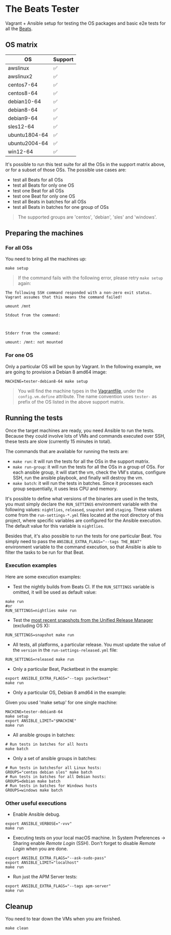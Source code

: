 # The Beats Tester

Vagrant + Ansible setup for testing the OS packages and basic e2e tests for all
the [Beats](https://www.elastic.co/products/beats).

## OS matrix

  OS | Support
---- | -------
awslinux | :white_check_mark:
awslinux2 | :white_check_mark:
centos7-64 | :white_check_mark:
centos8-64 | :white_check_mark:
debian10-64 | :white_check_mark:
debian8-64 | :white_check_mark:
debian9-64 | :white_check_mark:
sles12-64 | :white_check_mark:
ubuntu1804-64 | :white_check_mark:
ubuntu2004-64 | :white_check_mark:
win12-64 | :white_check_mark:

It's possible to run this test suite for all the OSs in the support matrix above, or for a subset of those OSs. The possible use cases are:

- test all Beats for all OSs
- test all Beats for only one OS
- test one Beat for all OSs
- test one Beat for only one OS
- test all Beats in batches for all OSs
- test all Beats in batches for one group of OSs

> The supported groups are 'centos', 'debian', 'sles' and 'windows'.

## Preparing the machines

### For all OSs

You need to bring all the machines up:

```shell
make setup
```

> If the command fails with the following error, please retry `make setup` again:

```
The following SSH command responded with a non-zero exit status.
Vagrant assumes that this means the command failed!

umount /mnt

Stdout from the command:



Stderr from the command:

umount: /mnt: not mounted
```

### For one OS

Only a particular OS will be spun by Vagrant. In the following example, we are going to provision a Debian 8 amd64 image:

```shell
MACHINE=tester-debian8-64 make setup
```

> You will find the machine types in the [Vagrantfile](./Vagrantfile), under the `config.vm.define` attribute. The name convention uses `tester-` as prefix of the OS listed in the above support matrix.

## Running the tests

Once the target machines are ready, you need Ansible to run the tests. Because they could involve lots of VMs and commands executed over SSH, these tests are slow (currently 15 minutes in total).

The commands that are available for running the tests are:

- `make run`: it will run the tests for all the OSs in the support matrix.
- `make run-group`: it will run the tests for all the OSs in a group of OSs. For each ansible group, it will start the vm, check the VM's status, configure SSH, run the ansible playbook, and finally will destroy the vm.
- `make batch`: it will run the tests in batches. Since it processes each group sequentially, it uses less CPU and memory.

It's possible to define what versions of the binaries are used in the tests, you must simply declare the `RUN_SETTINGS` environment variable with the following values: `nightlies`, `released`, `snapshot` and `staging`. These values come from the `run-settings-*.yml` files located at the root directory of this project, where specific variables are configured for the Ansible execution. The default value for this variable is `nightlies`.

Besides that, it's also possible to run the tests for one particular Beat. You simply need to pass the `ANSIBLE_EXTRA_FLAGS="--tags THE_BEAT"` environment variable to the command execution, so that Ansible is able to filter the tasks to be run for that Beat.

### Execution examples

Here are some execution examples:

* Test the nightly builds from Beats CI. If the `RUN_SETTINGS` variable is omitted, it will be used as default value:

```shell
make run
#or
RUN_SETTINGS=nightlies make run
```

* Test the [most recent snapshots from the Unified Release Manager](https://internal-ci.elastic.co/job/elastic+release-manager+master+unified-snapshot/) (excluding OS X):

```shell
RUN_SETTINGS=snapshot make run
```

* All tests, all platforms, a particular release. You must update the value of the `version` in the `run-settings-released.yml` file:

```shell
RUN_SETTINGS=released make run
```

* Only a particular Beat, Packetbeat in the example:

```shell
export ANSIBLE_EXTRA_FLAGS="--tags packetbeat"
make run
```

* Only a particular OS, Debian 8 amd64 in the example:

Given you used 'make setup' for one single machine:

```shell
MACHINE=tester-debian8-64
make setup
export ANSIBLE_LIMIT="$MACHINE"
make run
```

* All ansible groups in batches:

```shell
# Run tests in batches for all hosts
make batch
```

* Only a set of ansible groups in batches:

```shell
# Run tests in batchesfor all Linux hosts:
GROUPS="centos debian sles" make batch
# Run tests in batches for all Debian hosts:
GROUPS=debian make batch
# Run tests in batches for Windows hosts
GROUPS=windows make batch
```

### Other useful executions

* Enable Ansible debug.

```shell
export ANSIBLE_VERBOSE="-vvv"
make run
```

* Executing tests on your local macOS machine. In System Preferences -> Sharing
  enable _Remote Login_ (SSH). Don't forget to disable _Remote Login_ when you
  are done.

```shell
export ANSIBLE_EXTRA_FLAGS="--ask-sudo-pass"
export ANSIBLE_LIMIT="localhost"
make run
```

* Run just the APM Server tests:

```shell
export ANSIBLE_EXTRA_FLAGS="--tags apm-server"
make run
```

## Cleanup

You need to tear down the VMs when you are finished.

    make clean
